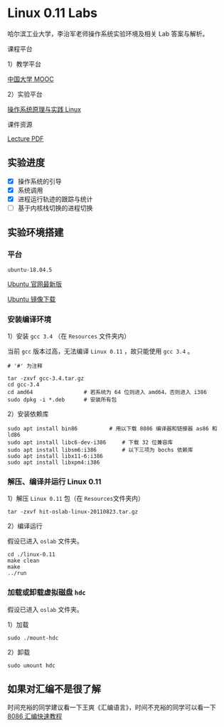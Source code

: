 # Linux 0.11 Labs

哈尔滨工业大学，李治军老师操作系统实验环境及相关 Lab 答案与解析。

课程平台

1）教学平台

[中国大学 MOOC ](https://www.icourse163.org/course/HIT-1002531008)

2）实验平台

[操作系统原理与实践 Linux](https://www.lanqiao.cn/courses/115)  

课件资源  
  
  
[Lecture PDF](https://github.com/hqqkun/HIT_OS/tree/main/Resources/%E8%AF%BE%E4%BB%B6)

## 实验进度

- [x] 操作系统的引导
- [x] 系统调用
- [x] 进程运行轨迹的跟踪与统计
- [ ] 基于内核栈切换的进程切换

## 实验环境搭建

### 平台

`ubuntu-18.04.5`

[Ubuntu 官网最新版](https://ubuntu.com/download/desktop)

[Ubuntu 镜像下载](https://launchpad.net/ubuntu/+cdmirrors)

### 安装编译环境

1）安装 `gcc 3.4` （在 `Resources` 文件夹内）

当前 `gcc` 版本过高，无法编译 `Linux 0.11` ，故只能使用 `gcc 3.4` 。

```shell
# '#' 为注释

tar -zxvf gcc-3.4.tar.gz
cd gcc-3.4
cd amd64                # 若系统为 64 位则进入 amd64，否则进入 i386
sudo dpkg -i *.deb      # 安装所有包
```

2）安装依赖库

```shell
sudo apt install bin86			# 用以下载 8086 编译器和链接器 as86 和 ld86 
sudo apt install libc6-dev-i386		# 下载 32 位兼容库
sudo apt install libsm6:i386		# 以下三项为 bochs 依赖库
sudo apt install libx11-6:i386
sudo apt install libxpm4:i386
```



### 解压、编译并运行 Linux 0.11

1）解压 `Linux 0.11` 包（在 `Resources`文件夹内）

```shell
tar -zxvf hit-oslab-linux-20110823.tar.gz
```

2）编译运行

假设已进入 `oslab` 文件夹。  

```shell
cd ./linux-0.11
make clean
make 
../run
```

### 加载或卸载虚拟磁盘 `hdc`

假设已进入 `oslab` 文件夹。

1）加载

```shell
sudo ./mount-hdc
```

2）卸载

```shell
sudo umount hdc
```



## 如果对汇编不是很了解

时间充裕的同学建议看一下王爽《汇编语言》，时间不充裕的同学可以看一下 [8086 汇编快速教程](https://github.com/hqqkun/HIT_OS/blob/main/Resources/%E8%AF%BE%E4%BB%B6/README.md)



